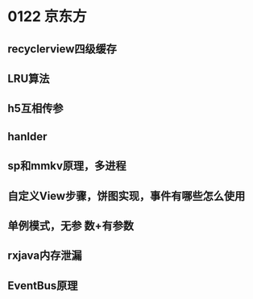 # 0122 京东方
## recyclerview四级缓存
## LRU算法
## h5互相传参
## hanlder
## sp和mmkv原理，多进程
## 自定义View步骤，饼图实现，事件有哪些怎么使用
## 单例模式，无参 数+有参数
## rxjava内存泄漏
## EventBus原理


